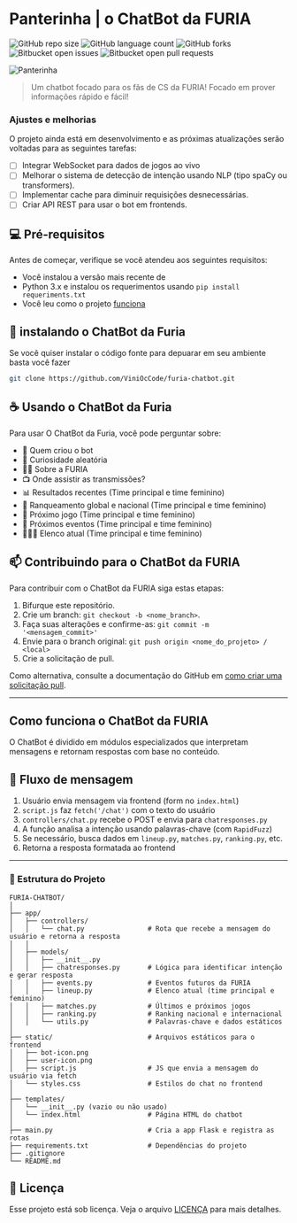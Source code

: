 # Panterinha | o ChatBot da FURIA

![GitHub repo size](https://img.shields.io/github/repo-size/iuricode/README-template?style=for-the-badge)
![GitHub language count](https://img.shields.io/github/languages/count/iuricode/README-template?style=for-the-badge)
![GitHub forks](https://img.shields.io/github/forks/iuricode/README-template?style=for-the-badge)
![Bitbucket open issues](https://img.shields.io/bitbucket/issues/iuricode/README-template?style=for-the-badge)
![Bitbucket open pull requests](https://img.shields.io/bitbucket/pr-raw/iuricode/README-template?style=for-the-badge)

<img src="app/static/bot-icon" alt="Panterinha">

> Um chatbot focado para os fãs de CS da FURIA! Focado em prover informações rápido e fácil!

### Ajustes e melhorias

O projeto ainda está em desenvolvimento e as próximas atualizações serão voltadas para as seguintes tarefas:

- [ ] Integrar WebSocket para dados de jogos ao vivo
- [ ] Melhorar o sistema de detecção de intenção usando NLP (tipo spaCy ou transformers).
- [ ] Implementar cache para diminuir requisições desnecessárias.
- [ ] Criar API REST para usar o bot em frontends.

## 💻 Pré-requisitos

Antes de começar, verifique se você atendeu aos seguintes requisitos:

- Você instalou a versão mais recente de 
 - Python 3.x e instalou os requerimentos usando `pip install requeriments.txt`
- Você leu como o projeto [funciona](#como-funciona-o-ChatBot-da-FURIA)

## 🚀 instalando o ChatBot da Furia

Se você quiser instalar o código fonte para depuarar em seu ambiente basta você fazer

```bash
git clone https://github.com/ViniOcCode/furia-chatbot.git
```

## ☕ Usando o ChatBot da Furia

Para usar O ChatBot da Furia, você pode perguntar sobre:
 - 🤖 Quem criou o bot
 - 🎲 Curiosidade aleatória
 - 🐱‍👤 Sobre a FURIA
 - 📺 Onde assistir as transmissões?
 - 📊 Resultados recentes (Time principal e time feminino)
 - 🥇 Ranqueamento global e nacional (Time principal e time feminino)
 - 🎯 Próximo jogo (Time principal e time feminino)
 - 📅 Próximos eventos (Time principal e time feminino)
 - 🧑‍🤝‍🧑 Elenco atual (Time principal e time feminino)

## 📫 Contribuindo para o ChatBot da FURIA

Para contribuir com o ChatBot da FURIA siga estas etapas:

1. Bifurque este repositório.
2. Crie um branch: `git checkout -b <nome_branch>`.
3. Faça suas alterações e confirme-as: `git commit -m '<mensagem_commit>'`
4. Envie para o branch original: `git push origin <nome_do_projeto> / <local>`
5. Crie a solicitação de pull.

Como alternativa, consulte a documentação do GitHub em [como criar uma solicitação pull](https://help.github.com/en/github/collaborating-with-issues-and-pull-requests/creating-a-pull-request).

---

## Como funciona o ChatBot da FURIA

O ChatBot é dividido em módulos especializados que interpretam mensagens e retornam respostas com base no conteúdo.

## 🔁 Fluxo de mensagem

1. Usuário envia mensagem via frontend (form no `index.html`)
2. `script.js` faz `fetch('/chat')` com o texto do usuário
3. `controllers/chat.py` recebe o POST e envia para `chatresponses.py`
4. A função analisa a intenção usando palavras-chave (com `RapidFuzz`)
5. Se necessário, busca dados em `lineup.py`, `matches.py`, `ranking.py`, etc.
6. Retorna a resposta formatada ao frontend

---

### 📁 Estrutura do Projeto
```
FURIA-CHATBOT/
│
├── app/
│   ├── controllers/
│   │   └── chat.py                # Rota que recebe a mensagem do usuário e retorna a resposta
│   │
│   ├── models/
│   │   ├── __init__.py
│   │   ├── chatresponses.py       # Lógica para identificar intenção e gerar resposta
│   │   ├── events.py              # Eventos futuros da FURIA
│   │   ├── lineup.py              # Elenco atual (time principal e feminino)
│   │   ├── matches.py             # Últimos e próximos jogos
│   │   ├── ranking.py             # Ranking nacional e internacional
│   │   └── utils.py               # Palavras-chave e dados estáticos
│
├── static/                        # Arquivos estáticos para o frontend
│   ├── bot-icon.png
│   ├── user-icon.png
│   ├── script.js                  # JS que envia a mensagem do usuário via fetch
│   └── styles.css                 # Estilos do chat no frontend
│
├── templates/
│   └── __init__.py (vazio ou não usado)
│   └── index.html                 # Página HTML do chatbot
│
├── main.py                        # Cria a app Flask e registra as rotas
├── requirements.txt               # Dependências do projeto
├── .gitignore
└── README.md
``` 
## 📝 Licença

Esse projeto está sob licença. Veja o arquivo [LICENÇA](LICENSE.md) para mais detalhes.
